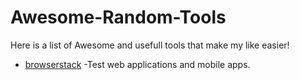 # Awesome-Random-Tools
Here is a list of Awesome and usefull tools that make my like easier!


- [browserstack](https://www.browserstack.com/) -Test web applications and mobile apps.
